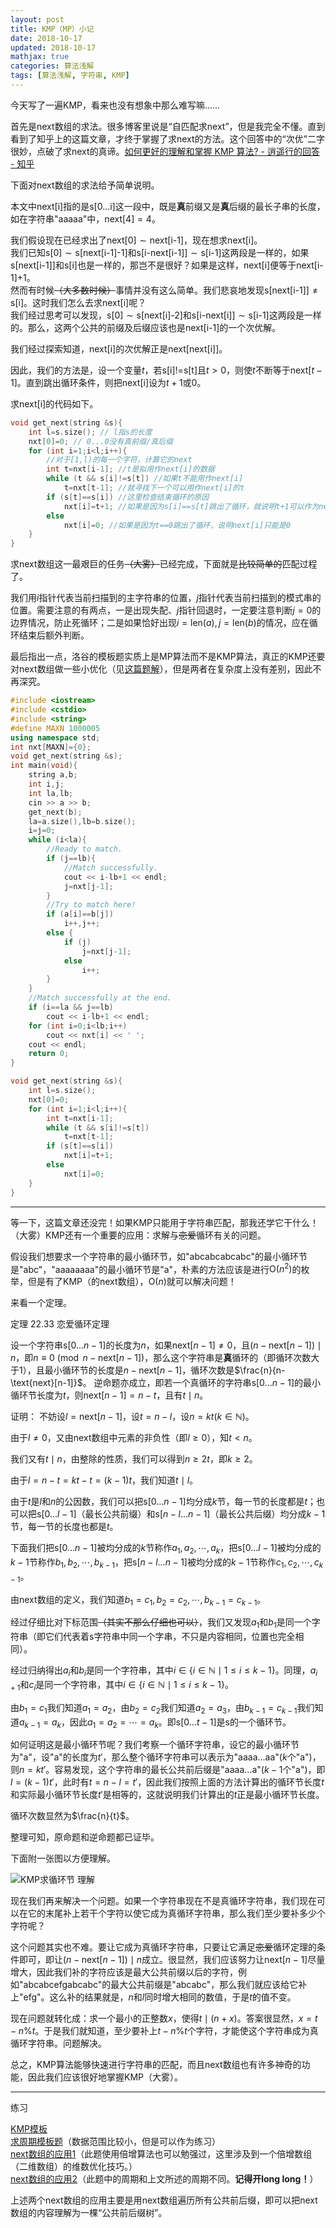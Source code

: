 ```yaml
---
layout: post
title: KMP（MP）小记
date: 2018-10-17
updated: 2018-10-17
mathjax: true
categories: 算法浅解
tags: [算法浅解, 字符串, KMP]
---
```


今天写了一遍$\text{KMP}$，看来也没有想象中那么难写嘛……

<!-- more -->

首先是$\text{next}$数组的求法。很多博客里说是“自匹配求$\text{next}$”，但是我完全不懂。直到看到了知乎上的这篇文章，才终于掌握了求$\text{next}$的方法。这个回答中的“次优”二字很妙，点破了求$\text{next}$的真谛。[如何更好的理解和掌握 KMP 算法? - 逍遥行的回答 - 知乎](
https://www.zhihu.com/question/21923021/answer/37475572)

下面对$\text{next}$数组的求法给予简单说明。

本文中$\text{next[i]}$指的是$\text{s[0...i]}$这一段中，既是**真**前缀又是**真**后缀的最长子串的长度，如在字符串"aaaaa"中，$\text{next[4]}=4$。

我们假设现在已经求出了$\text{next[0]}\sim\text{next[i-1]}$，现在想求$\text{next[i]}$。  
我们已知$\text{s[0]}\sim \text{s[next[i-1]-1]}$和$\text{s[i-next[i-1]]}\sim \text{s[i-1]}$这两段是一样的，如果$\text{s[next[i-1]]}$和$\text{s[i]}$也是一样的，那岂不是很好？如果是这样，$\text{next[i]}$便等于$\text{next[i-1]+1}$。  
然而有时候~~（大多数时候）~~事情并没有这么简单。我们悲哀地发现$\text{s[next[i-1]]} \neq \text{s[i]}$。这时我们怎么去求$\text{next[i]}$呢？  
我们经过思考可以发现，$\text{s[0]}\sim \text{s[next[i]-2]}$和$\text{s[i-next[i]]}\sim \text{s[i-1]}$这两段是一样的。那么，这两个公共的前缀及后缀应该也是$\text{next[i-1]}$的一个次优解。

我们经过探索知道，$\text{next[i]}$的次优解正是$\text{next[next[i]]}$。

因此，我们的方法是，设一个变量$t$，若$\text{s[i]!=s[t]}$且$t>0$，则使$t$不断等于$\text{next[}t-1\text{]}$。直到跳出循环条件，则把$\text{next[i]}$设为$t+1$或$0$。

求$\text{next[i]}$的代码如下。
```cpp
void get_next(string &s){
    int l=s.size(); // l指s的长度
    nxt[0]=0; // 0...0没有真前缀/真后缀
    for (int i=1;i<l;i++){
        //对于[1,l)的每一个字符，计算它的next
        int t=nxt[i-1]; //t是拟用作next[i]的数据
        while (t && s[i]!=s[t]) //如果t不能用作next[i]
            t=nxt[t-1]; //就寻找下一个可以用作next[i]的t
        if (s[t]==s[i]) //这里检查结束循环的原因
            nxt[i]=t+1; //如果是因为s[i]==s[t]跳出了循环，就说明t+1可以作为next[i]
        else
            nxt[i]=0; //如果是因为t==0跳出了循环，说明next[i]只能是0
    }
}
```

求$\text{next}$数组这一最艰巨的任务~~（大雾）~~已经完成，下面就是~~比较简单的~~匹配过程了。

我们用$i$指针代表当前扫描到的主字符串的位置，$j$指针代表当前扫描到的模式串的位置。需要注意的有两点，一是出现失配、$j$指针回退时，一定要注意判断$j=0$的边界情况，防止死循环；二是如果恰好出现$i=\text{len}(a),j=\text{len}(b)$的情况，应在循环结束后额外判断。

最后指出一点，洛谷的模板题实质上是$\text{MP}$算法而不是$\text{KMP}$算法，真正的$\text{KMP}$还要对$\text{next}$数组做一些小优化（见[这篇题解](https://www.luogu.org/blog/Bring/solution-p3375)），但是两者在复杂度上没有差别，因此不再深究。

```cpp
#include <iostream>
#include <cstdio>
#include <string>
#define MAXN 1000005
using namespace std;
int nxt[MAXN]={0};
void get_next(string &s);
int main(void){
    string a,b;
    int i,j;
    int la,lb;
    cin >> a >> b;
    get_next(b);
    la=a.size(),lb=b.size();
    i=j=0;
    while (i<la){
        //Ready to match.
        if (j==lb){
            //Match successfully.
            cout << i-lb+1 << endl;
            j=nxt[j-1];
        }
        //Try to match here!
        if (a[i]==b[j])
            i++,j++;
        else {
            if (j)
                j=nxt[j-1];
            else
                i++;
        }
    }
    //Match successfully at the end.
    if (i==la && j==lb)
        cout << i-lb+1 << endl;
    for (int i=0;i<lb;i++)
        cout << nxt[i] << ' ';
    cout << endl;
    return 0;
}

void get_next(string &s){
    int l=s.size();
    nxt[0]=0;
    for (int i=1;i<l;i++){
        int t=nxt[i-1];
        while (t && s[i]!=s[t])
            t=nxt[t-1];
        if (s[t]==s[i])
            nxt[i]=t+1;
        else
            nxt[i]=0;
    }
}
```

---

等一下，这篇文章还没完！如果$\text{KMP}$只能用于字符串匹配，那我还学它干什么！（大雾）$\text{KMP}$还有一个重要的应用：求解与~~恋爱~~循环有关的问题。

假设我们想要求一个字符串的最小循环节，如"abcabcabcabc"的最小循环节是"abc"，"aaaaaaaa"的最小循环节是"a"，朴素的方法应该是进行$\text{O}(n^{2})$的枚举，但是有了$\text{KMP}$（的$\text{next}$数组），$\text{O}(n)$就可以解决问题！

来看一个定理。

定理 $22.33$ 恋爱循环定理

设一个字符串$\text{s}[0...n-1]$的长度为$n$，如果$\text{next}[n-1]\neq 0$，且$(n-\text{next}[n-1])\mid n$，即$n\equiv 0\pmod{n-\text{next}[n-1]}$，那么这个字符串是**真**循环的（即循环次数大于$1$），且最小循环节的长度是$n-\text{next}[n-1]$，循环次数是$\frac{n}{n-\text{next}[n-1]}$。
逆命题亦成立，即若一个真循环的字符串$\text{s}[0...n-1]$的最小循环节长度为$t$，则$\text{next}[n-1]=n-t$，且有$t\mid n$。

证明：
不妨设$l=\text{next[}n-1\text{]}$，设$t=n-l$，设$n=kt(k\in \mathbb{N})$。

由于$l\neq 0$，又由$\text{next}$数组中元素的非负性（即$l\ge 0$），知$t < n$。

我们又有$t\mid n$，由整除的性质，我们可以得到$n\ge 2t$，即$k\ge 2$。

由于$l=n-t=kt-t=(k-1)t$，我们知道$t\mid l$。

由于$t$是$l$和$n$的公因数，我们可以把$\text{s}[0...n-1]$均分成$k$节，每一节的长度都是$t$；也可以把$\text{s}[0...l-1]$（最长公共前缀）和$\text{s}[n-l...n-1]$（最长公共后缀）均分成$k-1$节，每一节的长度也都是$t$。

下面我们把$\text{s}[0...n-1]$被均分成的$k$节称作$a_{1},a_{2},\cdots,a_{k}$，把$\text{s}[0...l-1]$被均分成的$k-1$节称作$b_{1},b_{2},\cdots,b_{k-1}$，把$\text{s}[n-l...n-1]$被均分成的$k-1$节称作$c_{1},c_{2},\cdots,c_{k-1}$。

由$\text{next}$数组的定义，我们知道$b_{1}=c_{1},b_{2}=c_{2},\cdots,b_{k-1}=c_{k-1}$。

经过仔细比对下标范围~~（其实不那么仔细也可以）~~，我们又发现$a_{1}$和$b_{1}$是同一个字符串（即它们代表着$\text{s}$字符串中同一个字串，不只是内容相同，位置也完全相同）。

经过归纳得出$a_{i}$和$b_{i}$是同一个字符串，其中$i\in \{i\in \mathbb{N} \mid 1\le i \le k-1\}$。同理，$a_{i+1}$和$c_{i}$是同一个字符串，其中$i\in \{i\in \mathbb{N} \mid 1\le i \le k-1\}$。

由$b_{1}=c_{1}$我们知道$a_{1}=a_{2}$，由$b_{2}=c_{2}$我们知道$a_{2}=a_{3}$，由$b_{k-1}=c_{k-1}$我们知道$a_{k-1}=a_{k}$，因此$a_{1}=a_{2}=\cdots=a_{k}$。即$\text{s}[0...t-1]$是$\text{s}$的一个循环节。

如何证明这是最小循环节呢？我们考察一个循环字符串，设它的最小循环节为"a"，设"a"的长度为$t'$，那么整个循环字符串可以表示为"aaaa...aa"($k$个"a")，则$n=kt'$。容易发现，这个字符串的最长公共前后缀是"aaaa...a"($k-1$个"a")，即$l=(k-1)t'$，此时有$t=n-l=t'$，因此我们按照上面的方法计算出的循环节长度$t$和实际最小循环节长度$t'$是相等的，这就说明我们计算出的$t$正是最小循环节长度。

循环次数显然为$\frac{n}{t}$。

整理可知，原命题和逆命题都已证毕。

下面附一张图以方便理解。

![KMP求循环节 理解](https://cdn.luogu.com.cn/upload/pic/38348.png)

现在我们再来解决一个问题。如果一个字符串现在不是真循环字符串，我们现在可以在它的末尾补上若干个字符以使它成为真循环字符串，那么我们至少要补多少个字符呢？

这个问题其实也不难。要让它成为真循环字符串，只要让它满足~~恋爱~~循环定理的条件即可，即让$(n-\text{next}[n-1])\mid n$成立。很显然，我们应该努力让$\text{next}[n-1]$尽量增大，因此我们补的字符应该是最大公共前缀以后的字符，例如"abcabcefgabcabc"的最大公共前缀是"abcabc"，那么我们就应该给它补上"efg"。这么补的结果就是，$n$和$l$同时增大相同的数值，于是$t$的值不变。

现在问题就转化成：求一个最小的正整数$x$，使得$t\mid (n+x)$。答案很显然，$x=t-n\%t$。于是我们就知道，至少要补上$t-n\%t$个字符，才能使这个字符串成为真循环字符串。问题解决。

总之，$\text{KMP}$算法能够快速进行字符串的匹配，而且$\text{next}$数组也有许多神奇的功能，因此我们应该很好地掌握$\text{KMP}$（大雾）。

----
练习

[$\text{KMP}$模板](https://www.luogu.org/problemnew/show/P3375)  
[求周期模板题](https://www.luogu.org/problemnew/show/UVA455)（数据范围比较小，但是可以作为练习）  
[$\text{next}$数组的应用1](https://www.luogu.org/problemnew/show/P2375)（此题使用倍增算法也可以勉强过，这里涉及到一个倍增数组（二维数组）的维数优化技巧。）  
[$\text{next}$数组的应用2](https://www.luogu.org/problemnew/show/P3435)（此题中的周期和上文所述的周期不同。**记得开$\text{long long}$！**）  

上述两个$\text{next}$数组的应用主要是用$\text{next}$数组遍历所有公共前后缀，即可以把$\text{next}$数组的内容理解为一棵“公共前后缀树”。
